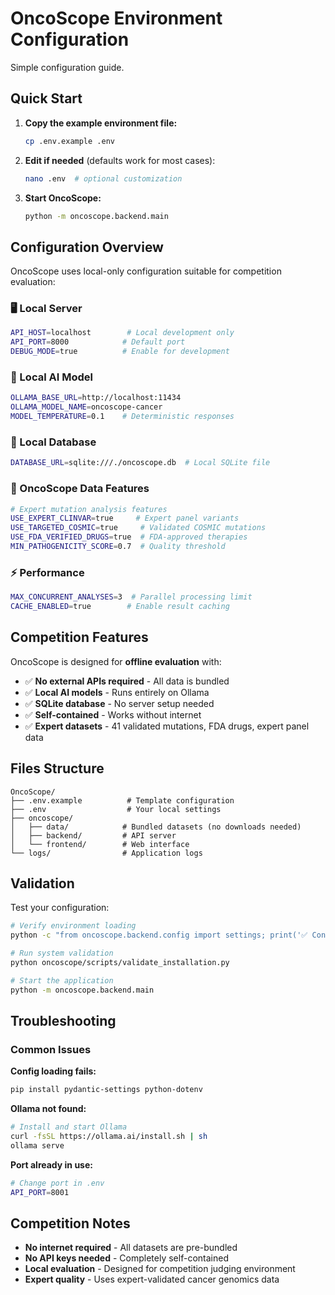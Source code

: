 # OncoScope Environment Configuration

Simple configuration guide.

## Quick Start

1. **Copy the example environment file:**
   ```bash
   cp .env.example .env
   ```

2. **Edit if needed** (defaults work for most cases):
   ```bash
   nano .env  # optional customization
   ```

3. **Start OncoScope:**
   ```bash
   python -m oncoscope.backend.main
   ```

## Configuration Overview

OncoScope uses local-only configuration suitable for competition evaluation:

### 🖥️ Local Server
```bash
API_HOST=localhost        # Local development only
API_PORT=8000            # Default port
DEBUG_MODE=true          # Enable for development
```

### 🤖 Local AI Model
```bash
OLLAMA_BASE_URL=http://localhost:11434
OLLAMA_MODEL_NAME=oncoscope-cancer
MODEL_TEMPERATURE=0.1    # Deterministic responses
```

### 💾 Local Database
```bash
DATABASE_URL=sqlite:///./oncoscope.db  # Local SQLite file
```

### 🧬 OncoScope Data Features
```bash
# Expert mutation analysis features
USE_EXPERT_CLINVAR=true     # Expert panel variants
USE_TARGETED_COSMIC=true     # Validated COSMIC mutations
USE_FDA_VERIFIED_DRUGS=true  # FDA-approved therapies
MIN_PATHOGENICITY_SCORE=0.7  # Quality threshold
```

### ⚡ Performance
```bash
MAX_CONCURRENT_ANALYSES=3  # Parallel processing limit
CACHE_ENABLED=true        # Enable result caching
```

## Competition Features

OncoScope is designed for **offline evaluation** with:

- ✅ **No external APIs required** - All data is bundled
- ✅ **Local AI models** - Runs entirely on Ollama
- ✅ **SQLite database** - No server setup needed
- ✅ **Self-contained** - Works without internet
- ✅ **Expert datasets** - 41 validated mutations, FDA drugs, expert panel data

## Files Structure

```
OncoScope/
├── .env.example          # Template configuration
├── .env                  # Your local settings
├── oncoscope/
│   ├── data/            # Bundled datasets (no downloads needed)
│   ├── backend/         # API server
│   └── frontend/        # Web interface
└── logs/                # Application logs
```

## Validation

Test your configuration:

```bash
# Verify environment loading
python -c "from oncoscope.backend.config import settings; print('✅ Config OK')"

# Run system validation
python oncoscope/scripts/validate_installation.py

# Start the application
python -m oncoscope.backend.main
```

## Troubleshooting

### Common Issues

**Config loading fails:**
```bash
pip install pydantic-settings python-dotenv
```

**Ollama not found:**
```bash
# Install and start Ollama
curl -fsSL https://ollama.ai/install.sh | sh
ollama serve
```

**Port already in use:**
```bash
# Change port in .env
API_PORT=8001
```

## Competition Notes

- **No internet required** - All datasets are pre-bundled
- **No API keys needed** - Completely self-contained
- **Local evaluation** - Designed for competition judging environment
- **Expert quality** - Uses expert-validated cancer genomics data

